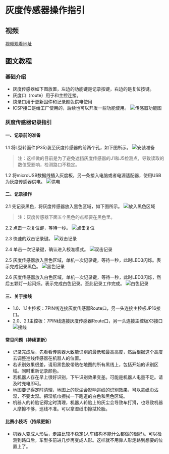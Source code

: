 # 灰度传感器操作指引

## 视频
[视频观看地址](https://v.youku.com/v_show/id_XNDI3ODAyMTAxNg==.html?spm=a2hzp.8244740.0.0)

## 图文教程

### 基础介绍
* 灰度传感器如下图放置，左边的功能键是记录按键，右边的是复位按键。
* 灰度口（route）用于和主控连接。
* 烧录口用于更新固件和记录颜色供电使用
* ICSP接口是给工厂使用的，后续也可以开发一些功能使用。
![传感器功能图](https://github.com/UBTEDU/Patrol_Sensor/blob/master/photo/inf.jpg)

### 灰度传感器记录指引
#### 一、记录前的准备
1.1 将L型转面件(P35)装至灰度传感器的前两个孔，如下图所示。
![安装准备](https://github.com/UBTEDU/Patrol_Sensor/blob/master/photo/0-1.jpg)
> 注：这样做的目前是为了避免遮挡灰度传感器的J1和J5检测点，导致读取的数值受影响，检测路口不稳定。

1.2 将microUSB数据线插入灰度板，另一条接入电脑或者电源适配器，使用USB为灰度传感器供电。
![供电](https://github.com/UBTEDU/Patrol_Sensor/blob/master/photo/1-usb.jpg)

#### 二、记录操作
2.1 先记录黑色，将灰度传感器放入黑色区域，如下图所示。
![放入黑色区域](https://github.com/UBTEDU/Patrol_Sensor/blob/master/photo/2-black.jpg)
> 注：灰度传感器下面五个黑色的点都要在黑色里。

2.2 点击一次复位键，等待一秒。
![点击复位](https://github.com/UBTEDU/Patrol_Sensor/blob/master/photo/3-restart.jpg)

2.3 快速的双击记录键。
![双击记录](https://github.com/UBTEDU/Patrol_Sensor/blob/master/photo/4-record.jpg)

2.4 单击一次记录键，确认进入校准模式。
![双击记录](https://github.com/UBTEDU/Patrol_Sensor/blob/master/photo/5-record2.jpg)

2.5 灰度传感器放入黑色区域，单机一次记录键，等待一秒，此时LED3闪烁。表示完成记录黑色。
![黑色记录](https://github.com/UBTEDU/Patrol_Sensor/blob/master/photo/6-record3.jpg)

2.6 灰度传感器放入白色区域，单机一次记录键，等待一秒，此时LED3闪烁，然后五颗灯一起闪烁。表示完成白色记录。至此记录工作完成。
![白色记录](https://github.com/UBTEDU/Patrol_Sensor/blob/master/photo/7-white.jpg)

#### 三、关于接线
* 1.0、1.1主控板：7PIN线连接灰度传感器Route口，另一头连接主控板JP16接口。
* 2.0、2.1主控板：7PIN线连接灰度传感器Route口，另一头连接主控板X3接口
![接线](https://github.com/UBTEDU/Patrol_Sensor/blob/master/photo/%E8%BF%9E%E7%BA%BF%E8%AF%B4%E6%98%8E.jpg)

#### 常见问题（持续更新）
* 记录完成后，先看看传感器大致能识别的最低和最高高度，然后根据这个高度去调整巡线传感器在机器人的位置。
* 若识别效果很差，请用黑色胶带贴在地图的所有黑线上，包括开始的识别区域。同时重新记录颜色。
* 若机器人存在早上很好识别，下午识别效果变差。可能是机器人电量不足。请及时充电即可。
* 地图要记得定时清理，地图上的灰尘会影响巡线的识别效果，可以拿纸巾沾湿，不要太湿。把湿纸巾擦拭一下跑道的白色和黑色区域。
* 机器人的轮胎记得定时清理，机器人轮胎上的灰尘会导致车打滑，也导致机器人摩擦不够，巡线不准。可以拿湿纸巾擦拭轮胎。

#### 比赛小技巧（持续更新）
* 机器人变成人形后，走路比较不稳定(人车结构不能什么都做的很好)。可以检测到路口后，车型多前进几步再变成人形。这样就不用靠人形走路到想要的位置上了。






